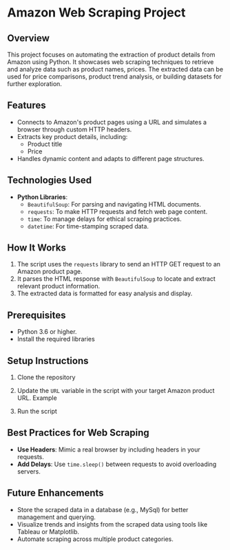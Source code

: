# **Amazon Web Scraping Project**

## **Overview**
This project focuses on automating the extraction of product details from Amazon using Python. It showcases web scraping techniques to retrieve and analyze data such as product names, prices. The extracted data can be used for price comparisons, product trend analysis, or building datasets for further exploration.

## **Features**
- Connects to Amazon's product pages using a URL and simulates a browser through custom HTTP headers.
- Extracts key product details, including:
  - Product title
  - Price
- Handles dynamic content and adapts to different page structures.

## **Technologies Used**
- **Python Libraries**:
  - `BeautifulSoup`: For parsing and navigating HTML documents.
  - `requests`: To make HTTP requests and fetch web page content.
  - `time`: To manage delays for ethical scraping practices.
  - `datetime`: For time-stamping scraped data.

## **How It Works**
1. The script uses the `requests` library to send an HTTP GET request to an Amazon product page.
2. It parses the HTML response with `BeautifulSoup` to locate and extract relevant product information.
3. The extracted data is formatted for easy analysis and display.

## **Prerequisites**
- Python 3.6 or higher.
- Install the required libraries

## **Setup Instructions**
1. Clone the repository
  
2. Update the `URL` variable in the script with your target Amazon product URL. Example
  
3. Run the script
   
## **Best Practices for Web Scraping**

- **Use Headers**: Mimic a real browser by including headers in your requests.
- **Add Delays**: Use `time.sleep()` between requests to avoid overloading servers.

## **Future Enhancements**
- Store the scraped data in a database (e.g., MySql) for better management and querying.
- Visualize trends and insights from the scraped data using tools like Tableau or Matplotlib.
- Automate scraping across multiple product categories.

